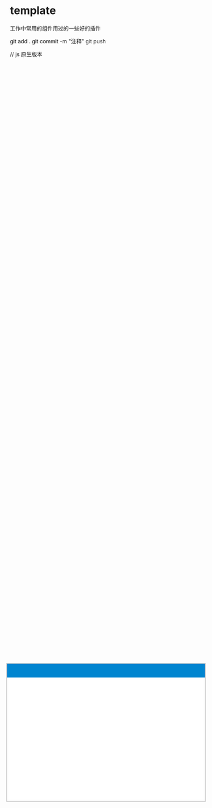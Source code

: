 # template

工作中常用的组件用过的一些好的插件

git add .
git commit -m "注释"
git push

// js 原生版本
<div class="move">
    <div class="move-head">
        <div class="move-handle"></div>
    </div>
</div>
<style type="text/css">
    .move{
        width: 520px;
        height: 360px;
        position: absolute;
        left: 50%;
        top: 50%;
        /*margin-left: -18rem;
        margin-top: -12rem;*/
        background-color: #fff;
        border: #ccc 2px solid;

        transform: translate(-50%, -50%);
        -ms-transform: translate(-50%, -50%); /* IE 9 */
        -moz-transform: translate(-50%, -50%); /* Firefox */
        -webkit-transform: translate(-50%, -50%); /* Safari and Chrome */
        -o-transform: translate(-50%, -50%); /* Opera */
    }
    .move-handle{
        height: 36px;
        background-color: #0085d0;
        cursor: move;
    }
</style>
<script type="text/javascript">
        get('.move-handle').addEventListener('mousedown', function(e){
            var e = e || window.event;
            var $move = closest(e.target, '.move');

            /**
             * 计算出鼠标的位置距离要移动的dom的左顶点的距离
             */
            let mouseOffsetX = e.clientX - $move.offsetLeft;
            let mouseOffsetY = e.clientY - $move.offsetTop;

            /**
             * 获取自身携带的marginLeft、marginTop值，并转化为数字
             */
            // 获取原有属性 ie dom元素.currentStyle 火狐谷歌 window.getComputedStyle(dom元素, null);
            const sty = $move.currentStyle || window.getComputedStyle($move, null);
            if( sty.margin.includes('px') ) {
                var marginL = +sty.marginLeft.replace(/\px/g, '');
                var marginT = +sty.marginTop.replace(/\px/g, '');
            };

            /**
             * 鼠标移动事件
             */
            document.onmousemove = function (e) {
                var e = e || window.event;
                // 计算出当前位置
                let moveX = e.clientX - mouseOffsetX - marginL;
                let moveY = e.clientY - mouseOffsetY - marginT;

                console.log( e.clientX , mouseOffsetX , marginL );

                // 赋值
                $move.style.left = moveX + 'px';
                $move.style.top = moveY + 'px';
            };
            document.onmouseup = function (e) {
                // 释放事件
                document.onmousemove = null;
                document.onmouseup = null;
            };
        })

        function get(selector){
            return document.querySelector(selector);
        }
        function closest(el, selector) {
            var matchesSelector = el.matches || el.webkitMatchesSelector || el.mozMatchesSelector || el.msMatchesSelector;

            while (el) {
                if (matchesSelector.call(el, selector)) {
                    break;
                }
                el = el.parentElement;
            }
            return el;
        }

    </script>

// jq 版本
<div class="move-overlay">
        <div class="move">
            <div class="move-head">
                <div class="move-handle"></div>
            </div>
        </div>
    </div>
       
    <style type="text/css">
        .move-overlay{
            width: 100%;
            height: 100%;
            position: fixed;
            left: 0;
            top: 0;
            z-index: 899;
            background-color: rgba(0,0,0,0.5);
        }
        .move{
            width: 520px;
            height: 360px;            
            background-color: #fff;
            border: #ccc 2px solid;
            position: relative;
            margin: 80px auto 50px;
            /*left: 50%;
            top: 50%;*/
            /*margin-left: -18rem;
            margin-top: -12rem;*/
            /*transform: translate(-50%, -50%);
            -ms-transform: translate(-50%, -50%);
            -moz-transform: translate(-50%, -50%); 
            -webkit-transform: translate(-50%, -50%);
            -o-transform: translate(-50%, -50%);*/
        }
        .move-handle{
            height: 36px;
            background-color: #0085d0;
            cursor: move;
        }
    </style>

    <script type="text/javascript">
        $(function() {

            $(document).on('mousedown','.move-handle',function(e){
                var e = e || window.event;
                var move = $(this).closest('.move')[0];

                /**
                 * 计算出鼠标的位置距离要移动的dom的左顶点的距离
                 * move.offsetLeft 获取js的便宜位置  而不是jq的偏移位置
                 */
                let mouseOffsetX = e.clientX - move.offsetLeft;
                let mouseOffsetY = e.clientY - move.offsetTop;

                /**
                 * 获取自身携带的marginLeft、marginTop值，通过+转化为数字
                 */
                // 获取原有属性 ie dom元素.currentStyle 火狐谷歌 window.getComputedStyle(dom元素, null);
                const sty = move.currentStyle || window.getComputedStyle(move, null);
                console.log(sty);
                var marginL = +sty.marginLeft.replace(/\px/g, '');
                var marginT = +sty.marginTop.replace(/\px/g, '');

                
                // 鼠标移动
                $(document).on('mousemove', function(e){
                    var e = e || window.event;
                    let moveX = e.clientX - mouseOffsetX - marginL;
                    let moveY = e.clientY - mouseOffsetY - marginT;

                    //加上边界限制
                    $(move).css({
                        left: moveX,
                        top: moveY
                    });
                });
                // 鼠标放开
                $(document).on('mouseup', function(e){
                    $(document).off('mousemove');
                    $(document).off('mouseup');
                });
                return false;
            });
            
        });
    </script>





